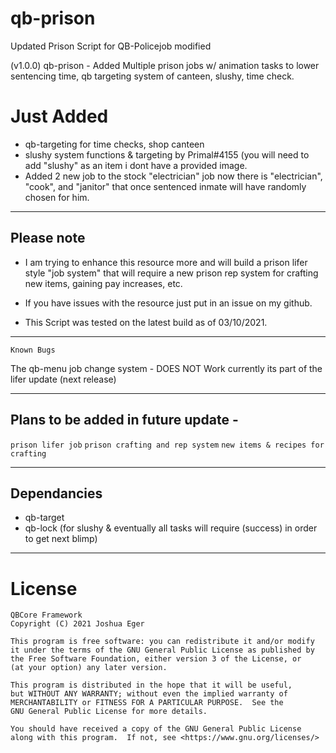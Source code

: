 # qb-prison
Updated Prison Script for QB-Policejob modified

(v1.0.0) qb-prison - Added Multiple prison jobs w/ animation tasks to lower sentencing time, qb targeting system of canteen, slushy, time check.

# Just Added
- qb-targeting for time checks, shop canteen
- slushy system functions & targeting by Primal#4155 (you will need to add "slushy" as an item i dont have a provided image.
- Added 2 new job to the stock "electrician" job now there is "electrician", "cook", and "janitor" that once sentenced inmate will have randomly chosen for him.

-----------------------------------------------------------------------------------------------------------------

## Please note

- I am trying to enhance this resource more and will build a prison lifer style "job system" that will require a new prison rep system for crafting new items, gaining pay increases, etc.

- If you have issues with the resource just put in an issue on my github.

- This Script was tested on the latest build as of 03/10/2021.

-----------------------------------------------------------------------------------------------------------------

`Known Bugs`

The qb-menu job change system - DOES NOT Work currently its part of the lifer update (next release)

-----------------------------------------------------------------------------------------------------------------

## Plans to be added in future update - 
`prison lifer job`
`prison crafting and rep system`
`new items & recipes for crafting`

-----------------------------------------------------------------------------------------------------------------

## Dependancies

- qb-target
- qb-lock (for slushy & eventually all tasks will require (success) in order to get next blimp)

-----------------------------------------------------------------------------------------------------------------

# License

    QBCore Framework
    Copyright (C) 2021 Joshua Eger

    This program is free software: you can redistribute it and/or modify
    it under the terms of the GNU General Public License as published by
    the Free Software Foundation, either version 3 of the License, or
    (at your option) any later version.

    This program is distributed in the hope that it will be useful,
    but WITHOUT ANY WARRANTY; without even the implied warranty of
    MERCHANTABILITY or FITNESS FOR A PARTICULAR PURPOSE.  See the
    GNU General Public License for more details.

    You should have received a copy of the GNU General Public License
    along with this program.  If not, see <https://www.gnu.org/licenses/>
